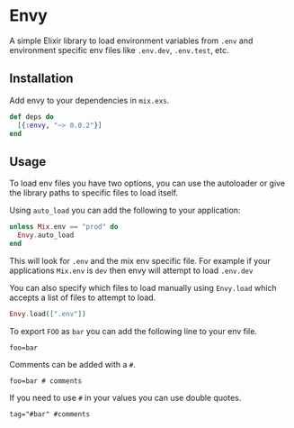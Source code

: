 # Envy

A simple Elixir library to load environment variables from `.env` and
environment specific env files like `.env.dev`, `.env.test`, etc.

## Installation

Add envy to your dependencies in `mix.exs`.

```elixir
def deps do
  [{:envy, "~> 0.0.2"}]
end
```

## Usage

To load env files you have two options, you can use the autoloader or give the
library paths to specific files to load itself.

Using `auto_load` you can add the following to your application:

```elixir
unless Mix.env == "prod" do
  Envy.auto_load
end
```

This will look for `.env` and the mix env specific file. For example if your
applications `Mix.env` is `dev` then envy will attempt to load `.env.dev`

You can also specify which files to load manually using `Envy.load` which
accepts a list of files to attempt to load.

```elixir
Envy.load([".env"])
```

To export `FOO` as `bar` you can add the following line to your env file.

```
foo=bar
```

Comments can be added with a `#`.

```
foo=bar # comments
```

If you need to use `#` in your values you can use double quotes.

```
tag="#bar" #comments
```
